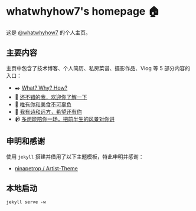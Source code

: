 # whatwhyhow7's homepage 🏠

这是 [@whatwhyhow7](https://whatwhyhow7.github.io/) 的个人主页。

## 主要内容

主页中包含了技术博客、个人简历、私房菜谱、摄影作品、Vlog 等 5 部分内容的入口：

- ✒️ [What? Why? How?](https://whatwhyhow7.github.io/blog)
- 📜 [还不错的我，欢迎你了解一下](https://whatwhyhow7.github.io/resume)
- 🥑 [唯有你和美食不可辜负](https://whatwhyhow7.github.io/cook)
- 📸 [我有诗和远方，希望还有你](https://whatwhyhow7.github.io/photo)
- 📹 [多想能陪你一场，把前半生的风景对你讲](https://whatwhyhow7.github.io/video)

## 申明和感谢

使用 `jekyll` 搭建并借用了以下主题模板，特此申明并感谢：

- [ninapetrop / Artist-Theme](https://github.com/ninapetrop/Artist-Theme)

## 本地启动

```shell
jekyll serve -w
```
